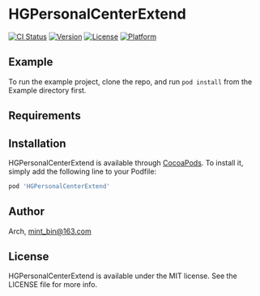 # HGPersonalCenterExtend

[![CI Status](https://img.shields.io/travis/ArchLL/HGPersonalCenterExtend.svg?style=flat)](https://travis-ci.org/ArchLL/HGPersonalCenterExtend)
[![Version](https://img.shields.io/cocoapods/v/HGPersonalCenterExtend.svg?style=flat)](https://cocoapods.org/pods/HGPersonalCenterExtend)
[![License](https://img.shields.io/cocoapods/l/HGPersonalCenterExtend.svg?style=flat)](https://cocoapods.org/pods/HGPersonalCenterExtend)
[![Platform](https://img.shields.io/cocoapods/p/HGPersonalCenterExtend.svg?style=flat)](https://github.com/ArchLL/HGPersonalCenterExtend)

## Example

To run the example project, clone the repo, and run `pod install` from the Example directory first.

## Requirements

## Installation

HGPersonalCenterExtend is available through [CocoaPods](https://cocoapods.org). To install
it, simply add the following line to your Podfile:

```ruby
pod 'HGPersonalCenterExtend'
```

## Author

Arch, mint_bin@163.com

## License

HGPersonalCenterExtend is available under the MIT license. See the LICENSE file for more info.
